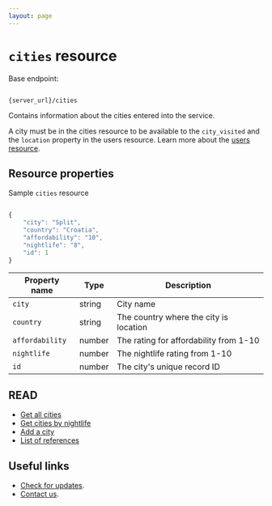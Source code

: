 ```yaml
---
layout: page
---
```


# `cities` resource

Base endpoint:

```shell

{server_url}/cities
```

Contains information about the cities entered into the service.

A city must be in the cities resource to be available to the `city_visited` and the `location` property in the users resource. Learn more about the [users resource](users.md).

## Resource properties

Sample `cities` resource

```js

{
    "city": "Split",
    "country": "Croatia",
    "affordability": "10",
    "nightlife": "8",
    "id": 1
}
```

| Property name | Type | Description |
| ------------- | ----------- | ----------- |
| `city` | string | City name |
| `country` | string | The country where the city is location |
| `affordability` | number | The rating for affordability from 1-10|
| `nightlife` | number | The nightlife rating from 1-10 |
| `id` | number | The city's unique record ID |

## READ

* [Get all cities](cities-get-all-cities.md)
* [Get cities by nightlife](cities-get-by-nightlife.md)
* [Add a city](cities-add-city.md)
* [List of references](../referencetopics.md)

## Useful links

* [Check for updates](Updates.md).
* [Contact us](mailto:where-to@example.com).

